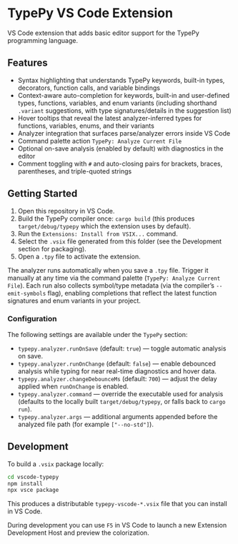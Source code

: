 # TypePy VS Code Extension

VS Code extension that adds basic editor support for the TypePy programming language.

## Features

- Syntax highlighting that understands TypePy keywords, built-in types, decorators, function calls, and variable bindings
- Context-aware auto-completion for keywords, built-in and user-defined types, functions, variables, and enum variants (including shorthand `.variant` suggestions, with type signatures/details in the suggestion list)
- Hover tooltips that reveal the latest analyzer-inferred types for functions, variables, enums, and their variants
- Analyzer integration that surfaces parse/analyzer errors inside VS Code
- Command palette action `TypePy: Analyze Current File`
- Optional on-save analysis (enabled by default) with diagnostics in the editor
- Comment toggling with `#` and auto-closing pairs for brackets, braces, parentheses, and triple-quoted strings

## Getting Started

1. Open this repository in VS Code.
2. Build the TypePy compiler once: `cargo build` (this produces `target/debug/typepy` which the extension uses by default).
3. Run the `Extensions: Install from VSIX...` command.
4. Select the `.vsix` file generated from this folder (see the Development section for packaging).
5. Open a `.tpy` file to activate the extension.

The analyzer runs automatically when you save a `.tpy` file. Trigger it manually at any time via the command palette (`TypePy: Analyze Current File`).
Each run also collects symbol/type metadata (via the compiler’s `--emit-symbols` flag), enabling completions that reflect the latest function signatures and enum variants in your project.

### Configuration

The following settings are available under the `TypePy` section:

- `typepy.analyzer.runOnSave` (default: `true`) — toggle automatic analysis on save.
- `typepy.analyzer.runOnChange` (default: `false`) — enable debounced analysis while typing for near real-time diagnostics and hover data.
- `typepy.analyzer.changeDebounceMs` (default: `700`) — adjust the delay applied when `runOnChange` is enabled.
- `typepy.analyzer.command` — override the executable used for analysis (defaults to the locally built `target/debug/typepy`, or falls back to `cargo run`).
- `typepy.analyzer.args` — additional arguments appended before the analyzed file path (for example `["--no-std"]`).

## Development

To build a `.vsix` package locally:

```bash
cd vscode-typepy
npm install
npx vsce package
```

This produces a distributable `typepy-vscode-*.vsix` file that you can install in VS Code.

During development you can use `F5` in VS Code to launch a new Extension Development Host and preview the colorization.
